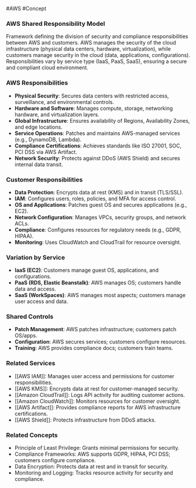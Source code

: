 #AWS #Concept 
### AWS Shared Responsibility Model

Framework defining the division of security and compliance responsibilities between AWS and customers. AWS manages the security of the cloud infrastructure (physical data centers, hardware, virtualization), while customers manage security in the cloud (data, applications, configurations). Responsibilities vary by service type (IaaS, PaaS, SaaS), ensuring a secure and compliant cloud environment.

### AWS Responsibilities

- **Physical Security**: Secures data centers with restricted access, surveillance, and environmental controls.
- **Hardware and Software**: Manages compute, storage, networking hardware, and virtualization layers.
- **Global Infrastructure**: Ensures availability of Regions, Availability Zones, and edge locations.
- **Service Operations**: Patches and maintains AWS-managed services (e.g., DynamoDB, Lambda).
- **Compliance Certifications**: Achieves standards like ISO 27001, SOC, PCI DSS via AWS Artifact.
- **Network Security**: Protects against DDoS (AWS Shield) and secures internal data transit.

### Customer Responsibilities

- **Data Protection**: Encrypts data at rest (KMS) and in transit (TLS/SSL).
- **IAM**: Configures users, roles, policies, and MFA for access control.
- **OS and Applications**: Patches guest OS and secures applications (e.g., EC2).
- **Network Configuration**: Manages VPCs, security groups, and network ACLs.
- **Compliance**: Configures resources for regulatory needs (e.g., GDPR, HIPAA).
- **Monitoring**: Uses CloudWatch and CloudTrail for resource oversight.

### Variation by Service

- **IaaS (EC2)**: Customers manage guest OS, applications, and configurations.
- **PaaS (RDS, Elastic Beanstalk)**: AWS manages OS; customers handle data and access.
- **SaaS (WorkSpaces)**: AWS manages most aspects; customers manage user access and data.

### Shared Controls

- **Patch Management**: AWS patches infrastructure; customers patch OS/apps.
- **Configuration**: AWS secures services; customers configure resources.
- **Training**: AWS provides compliance docs; customers train teams.

### Related Services

- [[AWS IAM]]: Manages user access and permissions for customer responsibilities.
- [[AWS KMS]]: Encrypts data at rest for customer-managed security.
- [[Amazon CloudTrail]]: Logs API activity for auditing customer actions.
- [[Amazon CloudWatch]]: Monitors resources for customer oversight.
- [[AWS Artifact]]: Provides compliance reports for AWS infrastructure certifications.
- [[AWS Shield]]: Protects infrastructure from DDoS attacks.

### Related Concepts

- Principle of Least Privilege: Grants minimal permissions for security.
- Compliance Frameworks: AWS supports GDPR, HIPAA, PCI DSS; customers configure compliance.
- Data Encryption: Protects data at rest and in transit for security.
- Monitoring and Logging: Tracks resource activity for security and compliance.